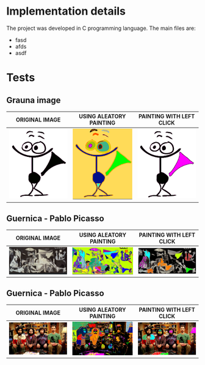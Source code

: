 # Implementation details
The project was developed in C programming language. The main files are:

- fasd
- afds
- asdf

# Tests

## Grauna image
  ORIGINAL IMAGE |  USING ALEATORY PAINTING  |     PAINTING WITH LEFT CLICK
---|---|---
![alt text](images/grauna5.png "Title Text") | ![alt text](images/grauna.png "Title Text") |  ![alt text](images/grauna2.png "Title Text")

## Guernica - Pablo Picasso
  ORIGINAL IMAGE |  USING ALEATORY PAINTING  |     PAINTING WITH LEFT CLICK
---|---|---
![alt text](images/guernica.png "Title Text") | ![alt text](images/guernica2.png "Title Text") |  ![alt text](images/guernica3.png "Title Text")

## Guernica - Pablo Picasso
  ORIGINAL IMAGE |  USING ALEATORY PAINTING  |     PAINTING WITH LEFT CLICK
---|---|---
![alt text](images/bigbang.png "Title Text") | ![alt text](images/bigbang3.png "Title Text") |  ![alt text](images/bigbang2.png "Title Text")